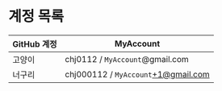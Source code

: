 # 계정 목록
GitHub 계정 | MyAccount
-----|-----
고양이 | chj0112 / ```MyAccount```@gmail.com
너구리 | chj000112 / ```MyAccount```+1@gmail.com